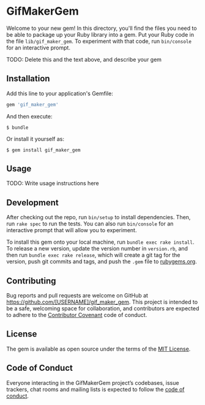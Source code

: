 # GifMakerGem

Welcome to your new gem! In this directory, you'll find the files you need to be able to package up your Ruby library into a gem. Put your Ruby code in the file `lib/gif_maker_gem`. To experiment with that code, run `bin/console` for an interactive prompt.

TODO: Delete this and the text above, and describe your gem

## Installation

Add this line to your application's Gemfile:

```ruby
gem 'gif_maker_gem'
```

And then execute:

    $ bundle

Or install it yourself as:

    $ gem install gif_maker_gem

## Usage

TODO: Write usage instructions here

## Development

After checking out the repo, run `bin/setup` to install dependencies. Then, run `rake spec` to run the tests. You can also run `bin/console` for an interactive prompt that will allow you to experiment.

To install this gem onto your local machine, run `bundle exec rake install`. To release a new version, update the version number in `version.rb`, and then run `bundle exec rake release`, which will create a git tag for the version, push git commits and tags, and push the `.gem` file to [rubygems.org](https://rubygems.org).

## Contributing

Bug reports and pull requests are welcome on GitHub at https://github.com/[USERNAME]/gif_maker_gem. This project is intended to be a safe, welcoming space for collaboration, and contributors are expected to adhere to the [Contributor Covenant](http://contributor-covenant.org) code of conduct.

## License

The gem is available as open source under the terms of the [MIT License](http://opensource.org/licenses/MIT).

## Code of Conduct

Everyone interacting in the GifMakerGem project’s codebases, issue trackers, chat rooms and mailing lists is expected to follow the [code of conduct](https://github.com/[USERNAME]/gif_maker_gem/blob/master/CODE_OF_CONDUCT.md).
